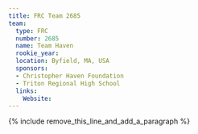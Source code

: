 ```yaml
---
title: FRC Team 2685
team:
  type: FRC
  number: 2685
  name: Team Haven
  rookie_year:
  location: Byfield, MA, USA
  sponsors:
  - Christopher Haven Foundation
  - Triton Regional High School
  links:
    Website:
---
```


{% include remove_this_line_and_add_a_paragraph %}